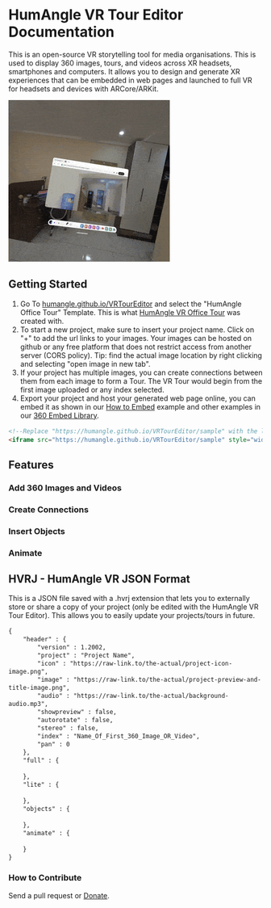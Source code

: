 # HumAngle VR Tour Editor Documentation
This is an open-source VR storytelling tool for media organisations. This is used to display 360 images, tours, and videos across XR headsets, smartphones and computers. It allows you to design and generate XR experiences that can be embedded in web pages and launched to full VR for headsets and devices with ARCore/ARKit.


![HumAngle VR Office Tour](https://raw.githubusercontent.com/Humangle/VRTourEditor/refs/heads/main/assets/HumAngleVRTour.gif)

##	Getting Started
1. Go To [humangle.github.io/VRTourEditor](https://humangle.github.io/VRTourEditor) and select the "HumAngle Office Tour" Template. This is what [HumAngle VR Office Tour](https://humangle.github.io/VRTourEditor/sample) was created with.
2. To start a new project, make sure to insert your project name. Click on "+" to add the url links to your images. Your images can be hosted on github or any free platform that does not restrict access from another server (CORS policy). Tip: find the actual image location by right clicking and selecting "open image in new tab".
3. If your project has multiple images, you can create connections between them from each image to form a Tour. The VR Tour would begin from the first image uploaded or any index selected.
4. Export your project and host your generated web page online, you can embed it as shown in our [How to Embed](https://humangle.github.io/VRTourEditor/sample/how-to-embed) example and other examples in our [360 Embed Library](https://humangle.github.io/360-embed-example).
```html
<!--Replace "https://humangle.github.io/VRTourEditor/sample" with the link to where you have published your generated web page-->
<iframe src="https://humangle.github.io/VRTourEditor/sample" style="width:500px; height:300px; border:none;" allowfullscreen> </iframe>
```
	
## 	Features

### 	Add 360 Images and Videos

### 	Create Connections

###		Insert Objects

###		Animate

## 	HVRJ - HumAngle VR JSON Format
This is a JSON file saved with a .hvrj extension that lets you to externally store or share a copy of your project (only be edited with the HumAngle VR Tour Editor). This allows you to easily update your projects/tours in future.

	{
		"header" : {
			"version" : 1.2002,
			"project" : "Project Name",
			"icon" : "https://raw-link.to/the-actual/project-icon-image.png",
			"image" : "https://raw-link.to/the-actual/project-preview-and-title-image.png",
			"audio" : "https://raw-link.to/the-actual/background-audio.mp3",
			"showpreview" : false,
			"autorotate" : false,
			"stereo" : false,
			"index" : "Name_Of_First_360_Image_OR_Video",
			"pan" : 0
		},
		"full" : {
			
		},
		"lite" : {
		
		},
		"objects" : {
		
		},
		"animate" : {
		
		}
	}
### How to Contribute
Send a pull request or [Donate](https://humanglemedia.com/donate/).